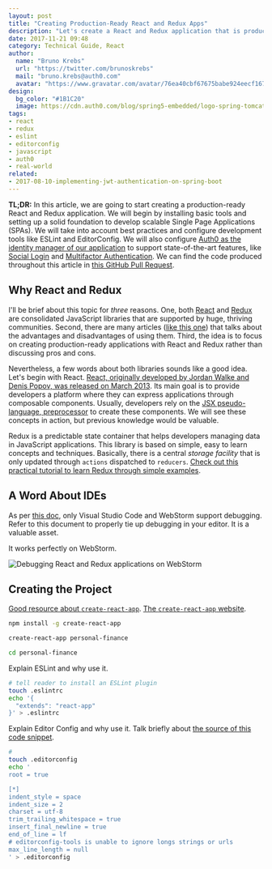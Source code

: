 ```yaml
---
layout: post
title: "Creating Production-Ready React and Redux Apps"
description: "Let's create a React and Redux application that is production-ready. We will rely on best-practices and address security from the beginning to achieve this."
date: 2017-11-21 09:48
category: Technical Guide, React
author:
  name: "Bruno Krebs"
  url: "https://twitter.com/brunoskrebs"
  mail: "bruno.krebs@auth0.com"
  avatar: "https://www.gravatar.com/avatar/76ea40cbf67675babe924eecf167b9b8?s=60"
design:
  bg_color: "#1B1C20"
  image: https://cdn.auth0.com/blog/spring5-embedded/logo-spring-tomcat-gradle.png
tags:
- react
- redux
- eslint
- editorconfig
- javascript
- auth0
- real-world
related:
- 2017-08-10-implementing-jwt-authentication-on-spring-boot
---
```


**TL;DR:** In this article, we are going to start creating a production-ready React and Redux application. We will begin by installing basic tools and setting up a solid foundation to develop scalable Single Page Applications (SPAs). We will take into account best practices and configure development tools like ESLint and EditorConfig. We will also configure [Auth0 as the identity manager of our application](https://auth0.com/user-management) to support state-of-the-art features, like [Social Login](https://auth0.com/learn/social-login/) and [Multifactor Authentication](https://auth0.com/learn/multifactor-authentication/). We can find the code produced throughout this article in [this GitHub Pull Request](https://github.com/auth0-blog/real-world-react-redux/pull/1).

## Why React and Redux

I'll be brief about this topic for _three_ reasons. One, both [React](https://github.com/facebook/react) and [Redux](https://github.com/reactjs/redux) are consolidated JavaScript libraries that are supported by huge, thriving communities. Second, there are many articles ([like this one](https://www.madetech.com/blog/the-pros-and-cons-of-react-plus-redux)) that talks about the advantages and disadvantages of using them. Third, the idea is to focus on creating production-ready applications with React and Redux rather than discussing pros and cons.

Nevertheless, a few words about both libraries sounds like a good idea. Let's begin with React. [React, originally developed by Jordan Walke and Denis Popov, was released on March 2013](https://en.wikipedia.org/wiki/React_\(JavaScript_library\)#History). Its main goal is to provide developers a platform where they can express applications through composable components. Usually, developers rely on the [JSX pseudo-language, preprocessor](https://reactjs.org/docs/jsx-in-depth.html) to create these components. We will see these concepts in action, but previous knowledge would be valuable.

Redux is a predictable state container that helps developers managing data in JavaScript applications. This library is based on simple, easy to learn concepts and techniques. Basically, there is a central _storage facility_ that is only updated through `actions` dispatched to `reducers`. [Check out this practical tutorial to learn Redux through simple examples](https://auth0.com/blog/redux-in-action).

## A Word About IDEs

As per [this doc](https://github.com/facebookincubator/create-react-app/blob/master/packages/react-scripts/template/README.md#debugging-in-the-editor), only Visual Studio Code and WebStorm support debugging. Refer to this document to properly tie up debugging in your editor. It is a valuable asset.

It works perfectly on WebStorm.

![Debugging React and Redux applications on WebStorm](https://cdn.auth0.com/blog/react-redux-app/debugging-with-webstorm.png)

## Creating the Project

[Good resource about `create-react-app`](https://github.com/facebookincubator/create-react-app/tree/master/packages/react-scripts/template). [The `create-react-app` website](https://github.com/facebookincubator/create-react-app).

```bash
npm install -g create-react-app

create-react-app personal-finance

cd personal-finance

```

Explain ESLint and why use it.

```bash
# tell reader to install an ESLint plugin
touch .eslintrc
echo '{
  "extends": "react-app"
}' > .eslintrc
```

Explain Editor Config and why use it. Talk briefly about [the source of this code snippet](https://github.com/airbnb/javascript).

```bash
#
touch .editorconfig
echo '
root = true

[*]
indent_style = space
indent_size = 2
charset = utf-8
trim_trailing_whitespace = true
insert_final_newline = true
end_of_line = lf
# editorconfig-tools is unable to ignore longs strings or urls
max_line_length = null
' > .editorconfig
```
